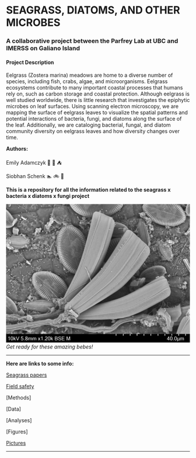 # SEAGRASS, DIATOMS, AND OTHER MICROBES
### A collaborative project between the Parfrey Lab at UBC and IMERSS on Galiano Island


#### Project Description
Eelgrass (Zostera marina) meadows are home to a diverse number of species, including fish, crabs, algae, and microorganisms. Eelgrass ecosystems contribute to many important coastal processes that humans rely on, such as carbon storage and coastal protection. Although eelgrass is well studied worldwide, there is little research that investigates the epiphytic microbes on leaf surfaces. Using scanning electron microscopy, we are mapping the surface of eelgrass leaves to visualize the spatial patterns and potential interactions of bacteria, fungi, and diatoms along the surface of the leaf. Additionally, we are cataloging bacterial, fungal, and diatom community diversity on eelgrass leaves and how diversity changes over time. 


**Authors:**

Emily Adamczyk :ocean: :sunrise_over_mountains: :tent:

Siobhan Schenk :swimmer: :bike: :runner:


**This is a repository for all the information related to the seagrass x bacteria x diatoms x fungi project**


![](https://github.com/eadamczyk/seagrass_diatoms_microbes/blob/master/pictures/diatoms_on_eelgrass_2.jpg)
*Get ready for these amazing bebes!*

---------------------------------------------------------------------------------------------------------------------------------

**Here are links to some info:**

[Seagrass papers](https://github.com/eadamczyk/seagrass_diatoms_microbes/tree/master/papers)

[Field safety](https://github.com/eadamczyk/seagrass_diatoms_microbes/tree/master/safety_documents)

[Methods]

[Data]

[Analyses]

[Figures]

[Pictures](https://github.com/eadamczyk/seagrass_diatoms_microbes/tree/master/pictures)

---------------------------------------------------------------------------------------------------------------------------------

